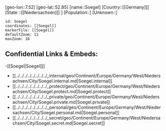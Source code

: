 ﻿---
location: [52.85,7.52]
mapzoom: [7,12] 
mapmarker: city 
type: City
tags:
- geo/City


SpocWebEntityId: 34728
isDeleted: false
confidential: public

---
[geo-lon::7.52]
[geo-lat::52.85]
[name::Soegel]
[Country::[[Germany]]]
[State ::[[Niedersachsen]]] ]
[Population::]
[Unknown::]


```leaflet
id: Soegel
coordinates: [[Soegel]]
markerFile: [[Soegel]]
defaultZoom: 11 
maxZoom: 18
```


## Confidential Links & Embeds: 
-[[Soegel|Soegel]]] 
- [[../../../../../../../../_internal/geo/Continent/Europe/Germany/West/Niedersachsen/City/Soegel.internal.md|Soegel.internal]] 
- [[../../../../../../../../_protect/geo/Continent/Europe/Germany/West/Niedersachsen/City/Soegel.protect.md|Soegel.protect]] 
- [[../../../../../../../../_private/geo/Continent/Europe/Germany/West/Niedersachsen/City/Soegel.private.md|Soegel.private]] 
- [[../../../../../../../../_personal/geo/Continent/Europe/Germany/West/Niedersachsen/City/Soegel.personal.md|Soegel.personal]] 
- [[../../../../../../../../_secret/geo/Continent/Europe/Germany/West/Niedersachsen/City/Soegel.secret.md|Soegel.secret]] 
